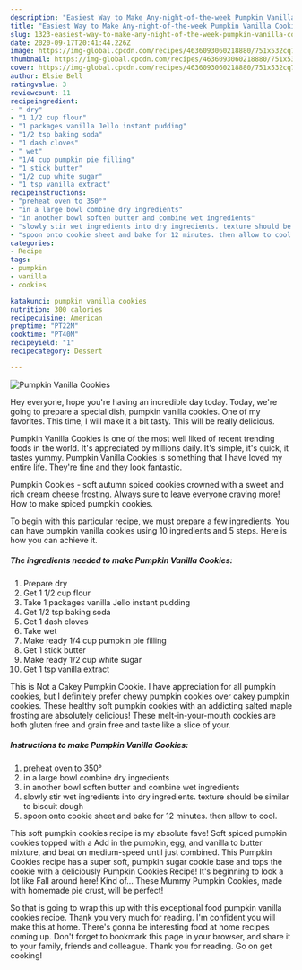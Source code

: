 ```yaml
---
description: "Easiest Way to Make Any-night-of-the-week Pumpkin Vanilla Cookies"
title: "Easiest Way to Make Any-night-of-the-week Pumpkin Vanilla Cookies"
slug: 1323-easiest-way-to-make-any-night-of-the-week-pumpkin-vanilla-cookies
date: 2020-09-17T20:41:44.226Z
image: https://img-global.cpcdn.com/recipes/4636093060218880/751x532cq70/pumpkin-vanilla-cookies-recipe-main-photo.jpg
thumbnail: https://img-global.cpcdn.com/recipes/4636093060218880/751x532cq70/pumpkin-vanilla-cookies-recipe-main-photo.jpg
cover: https://img-global.cpcdn.com/recipes/4636093060218880/751x532cq70/pumpkin-vanilla-cookies-recipe-main-photo.jpg
author: Elsie Bell
ratingvalue: 3
reviewcount: 11
recipeingredient:
- " dry"
- "1 1/2 cup flour"
- "1 packages vanilla Jello instant pudding"
- "1/2 tsp baking soda"
- "1 dash cloves"
- " wet"
- "1/4 cup pumpkin pie filling"
- "1 stick butter"
- "1/2 cup white sugar"
- "1 tsp vanilla extract"
recipeinstructions:
- "preheat oven to 350°"
- "in a large bowl combine dry ingredients"
- "in another bowl soften butter and combine wet ingredients"
- "slowly stir wet ingredients into dry ingredients. texture should be similar to biscuit dough"
- "spoon onto cookie sheet and bake for 12 minutes. then allow to cool."
categories:
- Recipe
tags:
- pumpkin
- vanilla
- cookies

katakunci: pumpkin vanilla cookies 
nutrition: 300 calories
recipecuisine: American
preptime: "PT22M"
cooktime: "PT40M"
recipeyield: "1"
recipecategory: Dessert

---
```



![Pumpkin Vanilla Cookies](https://img-global.cpcdn.com/recipes/4636093060218880/751x532cq70/pumpkin-vanilla-cookies-recipe-main-photo.jpg)

Hey everyone, hope you're having an incredible day today. Today, we're going to prepare a special dish, pumpkin vanilla cookies. One of my favorites. This time, I will make it a bit tasty. This will be really delicious.

Pumpkin Vanilla Cookies is one of the most well liked of recent trending foods in the world. It's appreciated by millions daily. It's simple, it's quick, it tastes yummy. Pumpkin Vanilla Cookies is something that I have loved my entire life. They're fine and they look fantastic.

Pumpkin Cookies - soft autumn spiced cookies crowned with a sweet and rich cream cheese frosting. Always sure to leave everyone craving more! How to make spiced pumpkin cookies.


To begin with this particular recipe, we must prepare a few ingredients. You can have pumpkin vanilla cookies using 10 ingredients and 5 steps. Here is how you can achieve it.

<!--inarticleads1-->

##### The ingredients needed to make Pumpkin Vanilla Cookies:

1. Prepare  dry
1. Get 1 1/2 cup flour
1. Take 1 packages vanilla Jello instant pudding
1. Get 1/2 tsp baking soda
1. Get 1 dash cloves
1. Take  wet
1. Make ready 1/4 cup pumpkin pie filling
1. Get 1 stick butter
1. Make ready 1/2 cup white sugar
1. Get 1 tsp vanilla extract


This is Not a Cakey Pumpkin Cookie. I have appreciation for all pumpkin cookies, but I definitely prefer chewy pumpkin cookies over cakey pumpkin cookies. These healthy soft pumpkin cookies with an addicting salted maple frosting are absolutely delicious! These melt-in-your-mouth cookies are both gluten free and grain free and taste like a slice of your. 

<!--inarticleads2-->

##### Instructions to make Pumpkin Vanilla Cookies:

1. preheat oven to 350°
1. in a large bowl combine dry ingredients
1. in another bowl soften butter and combine wet ingredients
1. slowly stir wet ingredients into dry ingredients. texture should be similar to biscuit dough
1. spoon onto cookie sheet and bake for 12 minutes. then allow to cool.


This soft pumpkin cookies recipe is my absolute fave! Soft spiced pumpkin cookies topped with a Add in the pumpkin, egg, and vanilla to butter mixture, and beat on medium-speed until just combined. This Pumpkin Cookies recipe has a super soft, pumpkin sugar cookie base and tops the cookie with a deliciously Pumpkin Cookies Recipe! It&#39;s beginning to look a lot like Fall around here! Kind of… These Mummy Pumpkin Cookies, made with homemade pie crust, will be perfect! 

So that is going to wrap this up with this exceptional food pumpkin vanilla cookies recipe. Thank you very much for reading. I'm confident you will make this at home. There's gonna be interesting food at home recipes coming up. Don't forget to bookmark this page in your browser, and share it to your family, friends and colleague. Thank you for reading. Go on get cooking!
